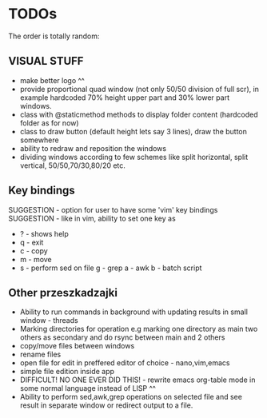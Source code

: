 # TODOs

The order is totally random:
## VISUAL STUFF

* make better logo ^^
* provide proportional quad window (not only 50/50 division of full scr),
  in example hardcoded 70% height upper part and 30% lower part windows.
* class with @staticmethod methods to display folder content (hardcoded folder as for now)
* class to draw button (default height lets say 3 lines), draw the button somewhere 
* ability to redraw and reposition the windows
* dividing windows according to few schemes like split horizontal, split vertical,
  50/50,70/30,80/20 etc.


## Key bindings
SUGGESTION - option for user to have some 'vim' key bindings
SUGGESTION - like in vim, ability to set one key as <leader> 

* ? - shows help
* q - exit 
* c - copy
* m - move
* s - perform sed on file g - grep a - awk b - batch script



## Other przeszkadzajki

* Ability to run commands in background with updating results in small window - threads
* Marking directories for operation 
 e.g marking one directory as main two others as secondary and do rsync between main and 2
 others
* copy/move files between windows
* rename files
*  open file for edit in preffered editor of choice - nano,vim,emacs
* simple file edition inside app
* DIFFICULT! NO ONE EVER DID THIS! - rewrite emacs org-table mode in some normal language
  instead of LISP ^^
* Ability to perform sed,awk,grep operations on selected file and see result in separate
  window or redirect output to a file.


